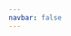 ```yaml
---
navbar: false
---
```


<template>
  <div class="container">
    <div id="map-container"></div>
    <div class="mask"></div>
    <div class="center">
      <h1>地图</h1>
      <p>新监管态势感知出品</p>
      <div class="buttons">
        <button @click="$router.push('/api-reference/map')">配置指南</button>
        <button @click="$router.push('/guide')">快速入门</button>
      </div>
    </div>
  </div>
</template>

<script>
import "comments-map/dist/mapbox-gl.css";
import style from "./mapStyle.js";
import geojson from "docs/assets/json/hangzhou_motorway.json";

export default {
  data: () => ({
    map: null,
    blur: 50,
    duration: 1000,
    frameId: 0,
    timer: 0
  }),
  mounted() {
    window.devicePixelRatio = 2
    import('comments-map').then(module => {
      const mapboxgl = module.default
      this.map = new mapboxgl.Map({
        container: "map-container",
        zoom: 15.7,
        center: [120.233817, 30.305606],
        pitch: 71,
        bearing: 0,
        style,
        hash: false,
        antialias: true,
        fixedZoom: true,
        vignetting: {
          enable: false,
        },
      });
      this.map.on("map.ready", () => {
        this.addBuildings()
        this.addRoads();
        this.setDOF();
        this.setRotate()
        this.setBreath()
      })
    })
  },
  methods: {
    addRoads() {
      this.map.addSource("hangzhou_motorway", {
        type: "geojson",
        data: geojson,
      });

      this.map.addLayer({
        id: "hangzhou_motorway_layer",
        type: "line",
        source: "hangzhou_motorway",
        layout: {
          "line-join": "miter",
          "line-cap": "butt",
        },
        paint: {
          "line-color": "#f00",
          "line-width": 30,
          "line-opacity": 0.5,
          "line-blur": 50,
          "line-opacity-transition": {
            "duration": this.duration,
            "delay": 0
          }
        },
      }, '3d-buildings');
      this.map.addLayer({
        id: "hangzhou_motorway_layer2",
        type: "line",
        source: "hangzhou_motorway",
        layout: {
          "line-join": "miter",
          "line-cap": "butt",
        },
        paint: {
          "line-color": "#F1401E",
          "line-width": 10,
          "line-opacity": 0.2,
          "line-blur": 5,
 
        },
      }, '3d-buildings');
      this.map.addLayer({
        id: "hangzhou_motorway_layer3",
        type: "line",
        source: "hangzhou_motorway",
        layout: {
          "line-join": "miter",
          "line-cap": "butt",
        },
        paint: {
          "line-color": "#FFD372",
          "line-width": 2,
          "line-opacity": 1,
          "line-blur": 1,
        },
      }, '3d-buildings');
    },
    addBuildings() {
      this.map.addBuildings({
        activeZoom: 9,
        removeZoom: 7,
        opacity: 1,
        sourceLayer: "building",
        heightField: "render_height",
        buildingColor: "#fff",
      });
    },
    setDOF() {
      this.map.setDOF({
        enable: true,
        blurRadius: 8,
        near: 0.55,
        nearRange: 0.1,
        far: 0.65,
        farRange: 0.15,
      });
    },
    setRotate() {
      const bearing = this.map.getBearing();
      this.map.rotateTo(bearing + 0.1, { duration: 0 });
      this.frameId = requestAnimationFrame(() => this.setRotate.call(this, false));
    },
    setBreath() {
      this.blur = 1
      this.map.setPaintProperty('hangzhou_motorway_layer', 'line-opacity', this.blur)
      this.timer = setInterval(() => {
        if (this.blur === 1) {
          this.blur = 0.5
        } else {
          this.blur = 1
        }
        this.map.setPaintProperty('hangzhou_motorway_layer', 'line-opacity', this.blur)
      }, this.duration);
    }
  },
  beforeDestroy() {
    this.map.destroy()
    cancelAnimationFrame(this.frameId)
    clearInterval(this.timer)
  },
};
</script>
<style lang="less" scoped>
.container {
  position: absolute;
  left: 0;
  top: 0;
  right: 0;
  bottom: 0;
  margin: 0 !important;
  #map-container {
    width: 100%;
    height: 100%;
    z-index: 1;
  }
  .mask {
    position: absolute;
    left: 0;
    top: 0;
    right: 0;
    bottom: 0;
    z-index: 2;
    pointer-events: none;
    background: #000;
    opacity: 0.4;
  }
  .center {
    width: 260px;
    position: absolute;
    left: 50%;
    top: 40%;
    transform: translate(-50%, -50%);
    z-index: 3;
    text-align: center;
    h1 {
      color: #fff;
      font-size: 55px;
      margin-bottom: 20px;
    }
    p{
      margin-top: 0;
      color: #fff;
      margin-bottom: 40px;
    }
    .buttons {
      display: flex;
      align-items: center;
      justify-content: space-between;
      button {
        width: 100px;
        height: 50px;
        font-size: 18px;
        border-radius: 5px;
        cursor: pointer;
        &:first-child {
          background: transparent;
          border: 1px solid #fff;
          color: #fff;
        }
        &:last-child {
          background: #4954E6;
          border: 1px solid #4954E6;
          color: #fff;
        }
      }
    }
  }
}
</style>
